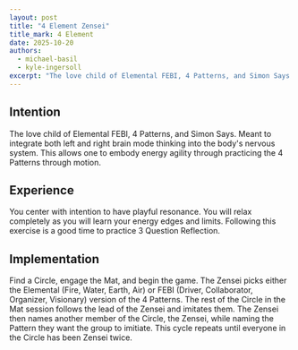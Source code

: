 ```yaml
---
layout: post
title: "4 Element Zensei"
title_mark: 4 Element
date: 2025-10-20
authors:
  - michael-basil
  - kyle-ingersoll
excerpt: "The love child of Elemental FEBI, 4 Patterns, and Simon Says."
---
```


## Intention

The love child of Elemental FEBI, 4 Patterns, and Simon Says. Meant to integrate both left and right brain mode thinking into the body's nervous system. This allows one to embody energy agility through practicing the 4 Patterns through motion.

## Experience

You center with intention to have playful resonance. You will relax completely as you will learn your energy edges and limits. Following this exercise is a good time to practice 3 Question Reflection.

## Implementation

Find a Circle, engage the Mat, and begin the game. The Zensei picks either the Elemental (Fire, Water, Earth, Air) or FEBI (Driver, Collaborator, Organizer, Visionary) version of the 4 Patterns. The rest of the Circle in the Mat session follows the lead of the Zensei and imitates them. The Zensei then names another member of the Circle, the Zensei, while naming the Pattern they want the group to imitiate. This cycle repeats until everyone in the Circle has been Zensei twice.
